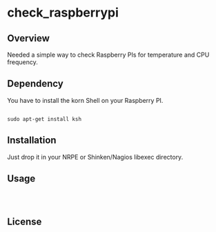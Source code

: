 # check_raspberrypi

## Overview
Needed a simple way to check Raspberry PIs for temperature and CPU frequency.

## Dependency
You have to install the korn Shell on your Raspberry PI.
<pre><code>
sudo apt-get install ksh
</code></pre>

## Installation
Just drop it in your NRPE or Shinken/Nagios libexec directory.

## Usage

<pre><code>

</code></pre>

## License

